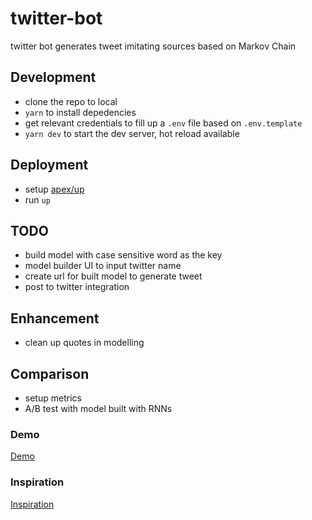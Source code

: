 # twitter-bot
twitter bot generates tweet imitating sources based on Markov Chain

## Development
* clone the repo to local
* `yarn` to install depedencies
* get relevant credentials to fill up a `.env` file based on `.env.template`
* `yarn dev` to start the dev server, hot reload available

## Deployment
* setup [apex/up](https://github.com/apex/up)
* run `up`

## TODO
* build model with case sensitive word as the key
* model builder UI to input twitter name
* create url for built model to generate tweet
* post to twitter integration

## Enhancement
* clean up quotes in modelling

## Comparison
* setup metrics
* A/B test with model built with RNNs

### Demo
[Demo](https://oqmzfh2y61.execute-api.eu-west-1.amazonaws.com/development/)

### Inspiration
[Inspiration](https://hackernoon.com/create-a-twitter-politician-bot-with-markov-chains-node-js-and-stdlib-14df8cc1c68a)
